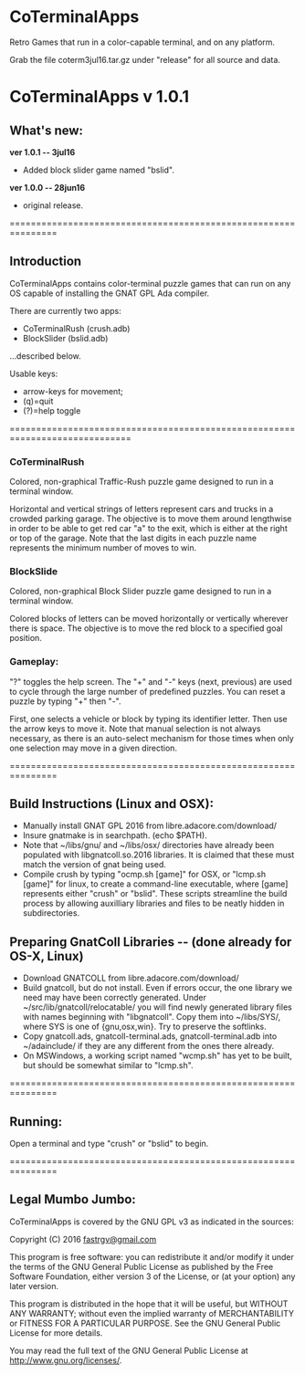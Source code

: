 # CoTerminalApps
Retro Games that run in a color-capable terminal, and on any platform.

Grab the file coterm3jul16.tar.gz under "release" for all source and data.



# CoTerminalApps v 1.0.1

## What's new:


**ver 1.0.1 -- 3jul16**

* Added block slider game named "bslid".


**ver 1.0.0 -- 28jun16**

* original release.


===============================================================
## Introduction
CoTerminalApps contains color-terminal puzzle games that can run on any OS capable of installing the GNAT GPL Ada compiler.

There are currently two apps:  

* CoTerminalRush (crush.adb) 
* BlockSlider (bslid.adb)

...described below.

Usable keys:

* arrow-keys for movement;
* (q)=quit
* (?)=help toggle


=============================================================================
### CoTerminalRush
Colored, non-graphical Traffic-Rush puzzle game designed to run in a terminal window.

Horizontal and vertical strings of letters represent cars and trucks in a crowded parking garage.  The objective is to move them around lengthwise in order to be able to get red car "a" to the exit, which is either at the right or top of the garage.  Note that the last digits in each puzzle name represents the minimum number of moves to win.

### BlockSlide
Colored, non-graphical Block Slider puzzle game designed to run in a terminal window.

Colored blocks of letters can be moved horizontally or vertically wherever there is space.  The objective is to move the red block to a specified goal position.

### Gameplay:

"?" toggles the help screen.  The "+" and "-" keys (next, previous) are used to cycle through the large number of predefined puzzles.  You can reset a puzzle by typing "+" then "-".

First, one selects a vehicle or block by typing its identifier letter.  Then use the arrow keys to move it.  Note that manual selection is not always necessary, as there is an auto-select mechanism for those times when only one selection may move in a given direction.  

===============================================================
## Build Instructions (Linux and OSX):
* Manually install GNAT GPL 2016 from libre.adacore.com/download/
* Insure gnatmake is in searchpath. (echo $PATH).
* Note that ~/libs/gnu/ and ~/libs/osx/ directories have already been populated with libgnatcoll.so.2016 libraries.  It is claimed that these must match the version of gnat being used.
* Compile crush by typing "ocmp.sh [game]" for OSX, or "lcmp.sh [game]" for linux, to create a command-line executable, where [game] represents either "crush" or "bslid".  These scripts streamline the build process by allowing auxilliary libraries and files to be neatly hidden in subdirectories.


## Preparing GnatColl Libraries -- (done already for OS-X, Linux)
* Download GNATCOLL from libre.adacore.com/download/
* Build gnatcoll, but do not install.  Even if errors occur, the one library we need may have been correctly generated.  Under ~/src/lib/gnatcoll/relocatable/ you will find newly generated library files with names beginning with "libgnatcoll".  Copy them into ~/libs/SYS/, where SYS is one of {gnu,osx,win}.  Try to preserve the softlinks.
* Copy gnatcoll.ads, gnatcoll-terminal.ads, gnatcoll-terminal.adb into ~/adainclude/ if they are any different from the ones there already.
* On MSWindows, a working script named "wcmp.sh" has yet to be built,
	but should be somewhat similar to "lcmp.sh".

===============================================================
## Running:
Open a terminal and type "crush" or "bslid" to begin.

===============================================================
## Legal Mumbo Jumbo:

CoTerminalApps is covered by the GNU GPL v3 as indicated in the sources:

 Copyright (C) 2016  <fastrgv@gmail.com>

 This program is free software: you can redistribute it and/or modify
 it under the terms of the GNU General Public License as published by
 the Free Software Foundation, either version 3 of the License, or
 (at your option) any later version.

 This program is distributed in the hope that it will be useful,
 but WITHOUT ANY WARRANTY; without even the implied warranty of
 MERCHANTABILITY or FITNESS FOR A PARTICULAR PURPOSE.  See the
 GNU General Public License for more details.

 You may read the full text of the GNU General Public License
 at <http://www.gnu.org/licenses/>.


